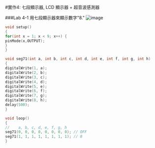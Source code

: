 #實作4: 七段顯示器, LCD 顯示器 + 超音波感測器 

###Lab 4-1 用七段顯示器來顯示數字"8."
![image](https://user-images.githubusercontent.com/89329170/139076364-1442d7e1-d53e-4a38-8e7d-979826470979.png)

````c
void setup()
{
for(int x = 1; x < 9; x++) {
pinMode(x,OUTPUT);
}
}

void seg71(int a, int b, int c, int d, int e, int f, int g, int h)
{
digitalWrite(1, a);
digitalWrite(2, b);
digitalWrite(3, c);
digitalWrite(4, d);
digitalWrite(5, e);
digitalWrite(6, f);
digitalWrite(7, g);
digitalWrite(8, h);
delay(500);
}

void loop()
{
//    a, b, c, d, e, f, g, h
seg71(0, 0, 0, 0, 0, 0, 0, 0); // OFF
seg71(1, 1, 1, 1, 1, 1, 1, 1); // 8
}
````
